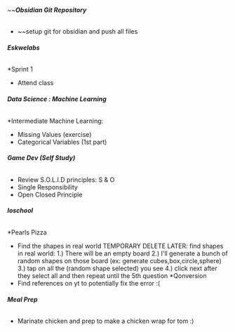 
###### ~~**Obsidian Git Repository**
* ~~setup git for obsidian and push all files

###### **Eskwelabs**
*Sprint 1
* Attend class
###### **Data Science : Machine Learning**
*Intermediate Machine Learning:
* Missing Values (exercise)
* Categorical Variables (1st part)

###### **Game Dev (Self Study)**
* Review S.O.L.I.D principles: S & O
* Single Responsibility
* Open Closed Principle

###### **Ioschool**
*Pearls Pizza
* Find the shapes in real world
	TEMPORARY DELETE LATER:
	find shapes in real world:
	1.) There will be an empty board
	2.) I'll generate a bunch of random shapes on those board (ex: generate cubes,box,circle,sphere)
	3.)  tap on all the (random shape selected) you see
	4.) click next after they select all and  then repeat until the 5th question
*Qonversion
* Find references on yt to potentially fix the error :( 

###### **Meal Prep**
* Marinate chicken and prep to make a chicken wrap for tom :) 
